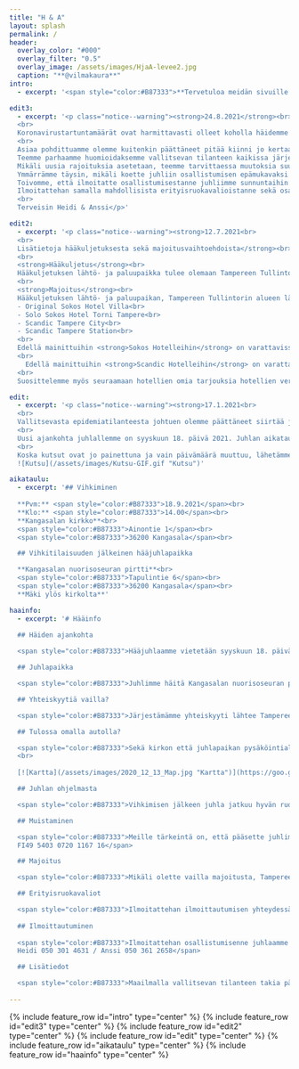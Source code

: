 ```yaml
---
title: "H & A"
layout: splash
permalink: /
header:
  overlay_color: "#000"
  overlay_filter: "0.5"
  overlay_image: /assets/images/HjaA-levee2.jpg
  caption: "**@vilmakaura**"
intro: 
  - excerpt: '<span style="color:#B87333">**Tervetuloa meidän sivuille! Täältä löydät kaiken tarpeellisen sekä ajankohtaisen tiedon hääjuhlaamme liittyen.**</span>'

edit3:
  - excerpt: '<p class="notice--warning"><strong>24.8.2021</strong><br>
  <br>
  Koronavirustartuntamäärät ovat harmittavasti olleet koholla häidemme alla.<br>
  <br>
  Asiaa pohdittuamme olemme kuitenkin päättäneet pitää kiinni jo kertaalleen siirretystä juhlapäivästä tarvittavat terveysturvallisuusjärjestelyt huomioiden.<br>
  Teemme parhaamme huomioidaksemme vallitsevan tilanteen kaikissa järjestelyissä ja seuraamme tautitilanteen kehittymistä edelleen.<br>
  Mikäli uusia rajoituksia asetetaan, teemme tarvittaessa muutoksia suunnitelmiimme nopeallakin varoitusajalla.<br>
  Ymmärrämme täysin, mikäli koette juhliin osallistumisen epämukavaksi nykyisen tilanteen vallitessa.<br>
  Toivomme, että ilmoitatte osallistumisestanne juhliimme sunnuntaihin 29.8.2021 mennessä, jotta voimme huomioida osallistumisenne juhlajärjestelyissä.<br>
  Ilmoitattehan samalla mahdollisista erityisruokavalioistanne sekä osallistumisestanne yhteiskuljetukseen.<br>
  <br>
  Terveisin Heidi & Anssi</p>'

edit2:
  - excerpt: '<p class="notice--warning"><strong>12.7.2021<br>
  <br>
  Lisätietoja hääkuljetuksesta sekä majoitusvaihtoehdoista</strong><br>
  <br>
  <strong>Hääkuljetus</strong><br>
  Hääkuljetuksen lähtö- ja paluupaikka tulee olemaan Tampereen Tullintorin alueella. Tarkempi lähtöpaikka sekä aikataulu ilmoitetaan erikseen.<br>
  <br>
  <strong>Majoitus</strong><br>
  Hääkuljetuksen lähtö- ja paluupaikan, Tampereen Tullintorin alueen lähistöltä löytyvät mm. seuraavat hotellit:<br>
  - Original Sokos Hotel Villa<br>
  - Solo Sokos Hotel Torni Tampere<br>
  - Scandic Tampere City<br>
  - Scandic Tampere Station<br>
  <br>
  Edellä mainittuihin <strong>Sokos Hotelleihin</strong> on varattavissa huoneita www.sokoshotels.fi -sivuston kautta. Käyttämällä varauksen yhteydessä varauskoodia <strong>CELEBRATION</strong> saatte juhlavieraana -5 % alennuksen päivän hinnasta.<br>
  <br>
    Edellä mainittuihin <strong>Scandic Hotelleihin</strong> on varattavissa huoneita www.scandichotels.fi -sivuston kautta. Käyttämällä varauksen yhteydessä varauskoodia <strong>FIARB</strong> saatte juhlavieraana alennuksen päivän hinnasta. <strong>Scandic Hotelleihin</strong> varaukset viimeistään 14 vuorokautta ennen saapumista.<br>
  <br>
  Suosittelemme myös seuraamaan hotellien omia tarjouksia hotellien verkkosivuilta.</p>'

edit:
  - excerpt: '<p class="notice--warning"><strong>17.1.2021<br>
  <br>
  Vallitsevasta epidemiatilanteesta johtuen olemme päättäneet siirtää juhlamme ajankohtaa.<br>
  <br>
  Uusi ajankohta juhlallemme on syyskuun 18. päivä 2021. Juhlan aikataulu sekä paikka säilyvät alkuperäisen suunnitelman mukaisina.<br>
  <br>
  Koska kutsut ovat jo painettuna ja vain päivämäärä muuttuu, lähetämme uuden kutsun ohessa virtuaalisena.</strong></p>    
  ![Kutsu](/assets/images/Kutsu-GIF.gif "Kutsu")'

aikataulu:
  - excerpt: '## Vihkiminen
  
  **Pvm:** <span style="color:#B87333">18.9.2021</span><br>  
  **Klo:** <span style="color:#B87333">14.00</span><br>  
  **Kangasalan kirkko**<br>  
  <span style="color:#B87333">Ainontie 1</span><br>  
  <span style="color:#B87333">36200 Kangasala</span><br>

  ## Vihkitilaisuuden jälkeinen hääjuhlapaikka

  **Kangasalan nuorisoseuran pirtti**<br>
  <span style="color:#B87333">Tapulintie 6</span><br>
  <span style="color:#B87333">36200 Kangasala</span><br>
  **Mäki ylös kirkolta**'

haainfo:
  - excerpt: '# Hääinfo
  
  ## Häiden ajankohta

  <span style="color:#B87333">Hääjuhlaamme vietetään syyskuun 18. päivänä 2021, mikäli olosuhteet sen sallivat. Tiedotamme mahdollisista muutoksista juhlapäivän lähestyessä.</span>

  ## Juhlapaikka

  <span style="color:#B87333">Juhlimme häitä Kangasalan nuorisoseuran pirtillä, osoitteessa Tapulintie 6. Matka kirkolta juhlapaikalle on lyhyt, vain noin 200 metriä. Juhlapaikalla on rajallisesti paikoitustilaa.</span>

  ## Yhteiskyytiä vailla?

  <span style="color:#B87333">Järjestämämme yhteiskyyti lähtee Tampereen keskustasta Tullintorin alueelta klo 13. Ilmoitattehan osallistumisenne yhteiskyytiin juhlaan ilmoittautumisen yhteydessä. Yhteiskuljetukseen ilmoittautuneille ilmoitetaan kuljetuksen tarkempi lähtöpaikka yksityiskohtien varmistuttua.</span>

  ## Tulossa omalla autolla?

  <span style="color:#B87333">Sekä kirkon että juhlapaikan pysäköintialueilla on rajallinen määrä pysäköintitilaa.</span><br>
  <br>
      
  [![Kartta](/assets/images/2020_12_13_Map.jpg "Kartta")](https://goo.gl/maps/9xy6chAvV9M9UFrn8)

  ## Juhlan ohjelmasta

  <span style="color:#B87333">Vihkimisen jälkeen juhla jatkuu hyvän ruoan, mukavan ohjelman, maittavan kahvin, leppoisan yhdessäolon sekä elävän musiikin merkeissä.</span>

  ## Muistaminen

  <span style="color:#B87333">Meille tärkeintä on, että pääsette juhlimaan kanssamme. Mikäli haluatte muistaa meitä, toivomme tavaralahjan sijasta muistamista yhteiselle häätilillemme<br>
  FI49 5403 0720 1167 16</span>

  ## Majoitus

  <span style="color:#B87333">Mikäli olette vailla majoitusta, Tampereella on monia hyviä hotelleja. Kuljetuksen lähtö- ja paluupaikan lähistöllä sijaitsevat esimerkiksi Scandic Tampere Station ja Sokos Hotel Torni Tampere.</span>

  ## Erityisruokavaliot

  <span style="color:#B87333">Ilmoitattehan ilmoittautumisen yhteydessä mahdolliset erityisruokavaliot.</span>
  
  ## Ilmoittautuminen
  
  <span style="color:#B87333">Ilmoitattehan osallistumisenne juhlaamme 29.8.2021 mennessä.<br>
  Heidi 050 301 4631 / Anssi 050 361 2658</span>

  ## Lisätiedot

  <span style="color:#B87333">Maailmalla vallitsevan tilanteen takia päivitämme ajantasaiset tiedot hääjuhlastamme tälle sivustolle.</span><br>'
  
---
```


{% include feature_row id="intro" type="center" %}
{% include feature_row id="edit3" type="center" %}
{% include feature_row id="edit2" type="center" %}
{% include feature_row id="edit" type="center" %}
{% include feature_row id="aikataulu" type="center" %}
{% include feature_row id="haainfo" type="center" %}

